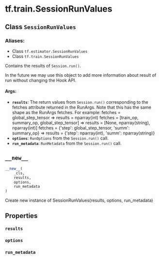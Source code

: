 <div itemscope itemtype="http://developers.google.com/ReferenceObject">
<meta itemprop="name" content="tf.train.SessionRunValues" />
<meta itemprop="path" content="Stable" />
<meta itemprop="property" content="results"/>
<meta itemprop="property" content="options"/>
<meta itemprop="property" content="run_metadata"/>
<meta itemprop="property" content="__new__"/>
</div>

# tf.train.SessionRunValues

## Class `SessionRunValues`



### Aliases:

* Class `tf.estimator.SessionRunValues`
* Class `tf.train.SessionRunValues`

Contains the results of `Session.run()`.

In the future we may use this object to add more information about result of
run without changing the Hook API.

#### Args:

* <b>`results`</b>: The return values from `Session.run()` corresponding to the fetches
    attribute returned in the RunArgs. Note that this has the same shape as
    the RunArgs fetches.  For example:
      fetches = global_step_tensor
      => results = nparray(int)
      fetches = [train_op, summary_op, global_step_tensor]
      => results = [None, nparray(string), nparray(int)]
      fetches = {'step': global_step_tensor, 'summ': summary_op}
      => results = {'step': nparray(int), 'summ': nparray(string)}
* <b>`options`</b>: `RunOptions` from the `Session.run()` call.
* <b>`run_metadata`</b>: `RunMetadata` from the `Session.run()` call.

<h2 id="__new__"><code>__new__</code></h2>

``` python
__new__(
    _cls,
    results,
    options,
    run_metadata
)
```

Create new instance of SessionRunValues(results, options, run_metadata)



## Properties

<h3 id="results"><code>results</code></h3>



<h3 id="options"><code>options</code></h3>



<h3 id="run_metadata"><code>run_metadata</code></h3>





